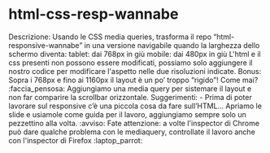 # html-css-resp-wannabe


Descrizione:
Usando le CSS media queries, trasforma il repo “html-responsive-wannabe” in una versione navigabile quando la larghezza dello schermo diventa:
tablet: dai 768px in giù
mobile: dai 480px in giù L'html e il css presenti non possono essere modificati, possiamo solo aggiungere il nostro codice per modificare l'aspetto nelle due risoluzioni indicate.
Bonus: Sopra i 768px e fino ai 1160px il layout è un po’ troppo “rigido”! Come mai? :faccia_pensosa: Aggiungiamo una media query per sistemare il layout e non far comparire la scrollbar orizzontale.
Suggerimenti: - Prima di poter lavorare sul responsive c’è una piccola cosa da fare sull’HTML…
Apriamo le slide e usiamole come guida per il lavoro, aggiungiamo sempre solo un pezzettino alla volta.
:avviso: Fate attenzione: a volte l'inspector di Chrome può dare qualche problema con le mediaquery, controllate il lavoro anche con l'inspector di Firefox :laptop_parrot: